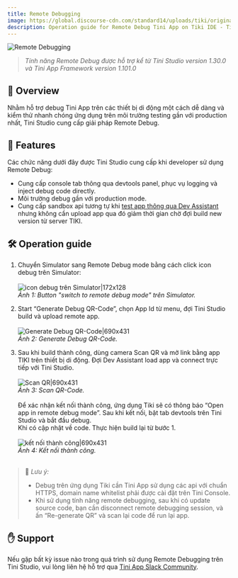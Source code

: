 ```yaml
---
title: Remote Debugging
image: https://global.discourse-cdn.com/standard14/uploads/tiki/original/2X/d/dace50ba90a7713ba920b5106f7d7ec6dcb4a066.png
description: Operation guide for Remote Debug Tini App on Tiki IDE - Tini Studio 
--- 
```



![Remote Debugging](https://global.discourse-cdn.com/standard14/uploads/tiki/original/2X/d/dace50ba90a7713ba920b5106f7d7ec6dcb4a066.png)
 

> *Tính năng Remote Debug được hỗ trợ kể từ Tini Studio version 1.30.0 và Tini App Framework version 1.101.0*
 

## 📡 Overview


Nhằm hỗ trợ debug Tini App trên các thiết bị di động một cách dễ dàng và kiểm thử nhanh chóng ứng dụng trên môi trường testing gần với production nhất, Tini Studio cung cấp giải pháp Remote Debug.

## 🎨 Features

Các chức năng dưới đây được Tini Studio cung cấp khi developer sử dụng Remote Debug:

* Cung cấp console tab thông qua devtools panel, phục vụ logging và inject debug code directly.
* Môi trường debug gần với production mode.
* Cung cấp sandbox api tương tự khi [test app thông qua Dev Assistant](https://developers.tiki.vn/docs/development/testing/quick-test) nhưng không cần upload app qua đó giảm thời gian chờ đợi build new version từ server TIKI.

## 🛠️ Operation guide

1. Chuyển Simulator sang Remote Debug mode bằng cách click icon debug trên Simulator:<br/><br/>
![icon debug trên Simulator|172x128](https://global.discourse-cdn.com/standard14/uploads/tiki/original/2X/f/f4094364532c48e35382b5590f1066bcbdb865f6.png)  <br/>  *Ảnh 1: Button "switch to remote debug mode" trên Simulator.*
2. Start “Generate Debug QR-Code”, chọn App Id từ menu, đợi Tini Studio build và upload remote app.<br/><br/>
![Generate Debug QR-Code|690x431](https://global.discourse-cdn.com/standard14/uploads/tiki/original/2X/d/d9bf03b54599779dc3ac923e1c276ee1ed865afb.jpeg)  <br/>  *Ảnh 2: Generate Debug QR-Code.*

3. Sau khi build thành công, dùng camera Scan QR và mở link bằng app TIKI trên thiết bị di động. Đợi Dev Assistant load app và connect trực tiếp với Tini Studio.<br/><br/>![Scan QR|690x431](https://global.discourse-cdn.com/standard14/uploads/tiki/original/2X/d/d6bcee419935c8d068aad699085945eb22a0bfe0.jpeg) <br/>  *Ảnh 3: Scan QR-Code.* <br/><br/>Để xác nhận kết nối thành công, ứng dụng Tiki sẽ có thông báo “Open app in remote debug mode”. Sau khi kết nối, bật tab devtools trên Tini Studio và bắt đầu debug. <br/>Khi có cập nhật về code. Thực hiện build lại từ bước 1.<br/><br/>![kết nối thành công|690x431](https://global.discourse-cdn.com/standard14/uploads/tiki/original/2X/1/15cda881163f6f6483026d1b1809af0247789212.jpeg) <br/>  *Ảnh 4: Kết nối thành công.*
<br/><br/>
> 🔴 *Lưu ý:*
>
>
>
> * Debug trên ứng dụng Tiki cần Tini App sử dụng các api với chuẩn HTTPS, domain name whitelist phải được cài đặt trên Tini Console.
> * Khi sử dụng tính năng remote debugging, sau khi có update source code, bạn cần disconnect remote debugging session, và ấn “Re-generate QR” và scan lại code để run lại app.
 
## ✋ Support

Nếu gặp bất kỳ issue nào trong quá trình sử dụng Remote Debugging trên Tini Studio, vui lòng liên hệ hỗ trợ qua [Tini App Slack Community](http://tini-apps.slack.com/).


